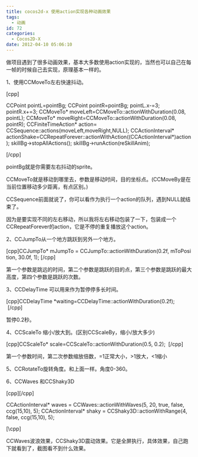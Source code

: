 ```yaml
---
title: cocos2d-x 使用action实现各种动画效果
tags:
  - 动画
id: 72
categories:
  - Cocos2D-X
date: 2012-04-10 05:06:10
---
```


做项目遇到了很多动画效果，基本大多数使用action实现的，当然也可以自己在每一帧的时候自己去实现，原理基本一样的。

1、使用CCMoveTo左右快速抖动。

[cpp]

CCPoint pointL=pointBg;
CCPoint pointR=pointBg;
pointL.x-=3;
pointR.x+=3;
CCMoveTo* moveLeft=CCMoveTo::actionWithDuration(0.08, pointL);
CCMoveTo* moveRight=CCMoveTo::actionWithDuration(0.08, pointR);
CCFiniteTimeAction* action= CCSequence::actions(moveLeft,moveRight,NULL);
CCActionInterval* actionShake=CCRepeatForever::actionWithAction((CCActionInterval*)action);
skillBg-&gt;stopAllActions();
skillBg-&gt;runAction(reSkillAnim);

[/cpp]

pointBg就是你需要左右抖动的sprite。

CCMoveTo就是移动到哪里去，参数是移动时间，目的坐标点。(CCMoveBy是在当前位置移动多少距离，有点区别。)

CCSequence前面就说了，你可以看作为执行一个action的队列，遇到NULL就结束了。

因为是要实现不同的左右移动，所以我将左右移动包装了一下，包装成一个CCRepeatForever的action，它是不停的重复播放这个action。

2、CCJumpTo从一个地方跳跃到另外一个地方。

[cpp]CCJumpTo* mJumpTo = CCJumpTo::actionWithDuration(0.2f, mToPosition, 30.0f, 1); [/cpp]

第一个参数是跳远的时间，第二个参数是跳跃的目的点，第三个参数是跳跃的最大高度，第四个参数是跳跃的次数。

3、CCDelayTime 可以用来作为暂停停多长时间。

[cpp]CCDelayTime *waiting=CCDelayTime::actionWithDuration(0.2f);  [/cpp]

暂停0.2秒。

4、CCScaleTo 缩小/放大到。(区别CCScaleBy，缩小/放大多少)

[cpp]CCScaleTo* scale=CCScaleTo::actionWithDuration(0.5, 0.2);  [/cpp]

第一个参数时间，第二次参数缩放倍数，=1正常大小，&gt;1放大，&lt;1缩小

5、CCRotateTo旋转角度。和上面一样。角度0-360。

6、CCWaves 和CCShaky3D

[cpp][/cpp]

CCActionInterval* waves = CCWaves::actionWithWaves(5, 20, true, false, ccg(15,10), 5);
CCActionInterval* shaky = CCShaky3D::actionWithRange(4, false, ccg(15,10), 5);

[\cpp]

CCWaves波浪效果，CCShaky3D震动效果。它是全屏执行，具体效果，自己跑下就看到了，截图看不到什么效果。